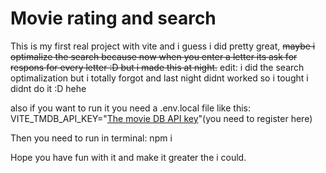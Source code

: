 # Movie rating and search

This is my first real project with vite and i guess i did pretty great, <s>maybe i optimalize the search because now when you enter a letter its ask for respons for every letter :D but i made this at night.</s>
edit: i did the search optimalization but i totally forgot and last night didnt worked so i tought i didnt do it :D hehe

also if you want to run it you need a .env.local file like this:
  VITE_TMDB_API_KEY="<a href="https://developer.themoviedb.org/" target="_blank">The movie DB API key</a>"(you need to register here)

Then you need to run in terminal:
npm i

Hope you have fun with it and make it greater the i could.
